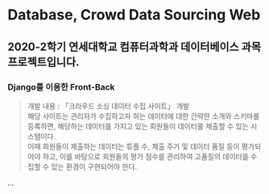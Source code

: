 # Database, Crowd Data Sourcing Web
## 2020-2학기 연세대학교 컴퓨터과학과 데이터베이스 과목 프로젝트입니다.
### Django를 이용한 Front-Back 

> 개발 내용 : 「크라우드 소싱 데이터 수집 사이트」 개발     
> 해당 사이트는 관리자가 수집하고자 하는 데이터에 대한 간략한 소개와 스키마를 등록하면, 해당하는 데이터를 가지고 있는 회원들이 데이터를 제출할 수 있는 시스템이다.     
> 이때 회원들이 제출하는 데이터는 튜플 수, 제출 주기 및 데이터 품질 등이 평가되어야 하고, 이를 바탕으로 회원들의 평가 점수를 관리하여 고품질의 데이터를 수집할 수 있는 환경이 구현되어야 한다. 

...
